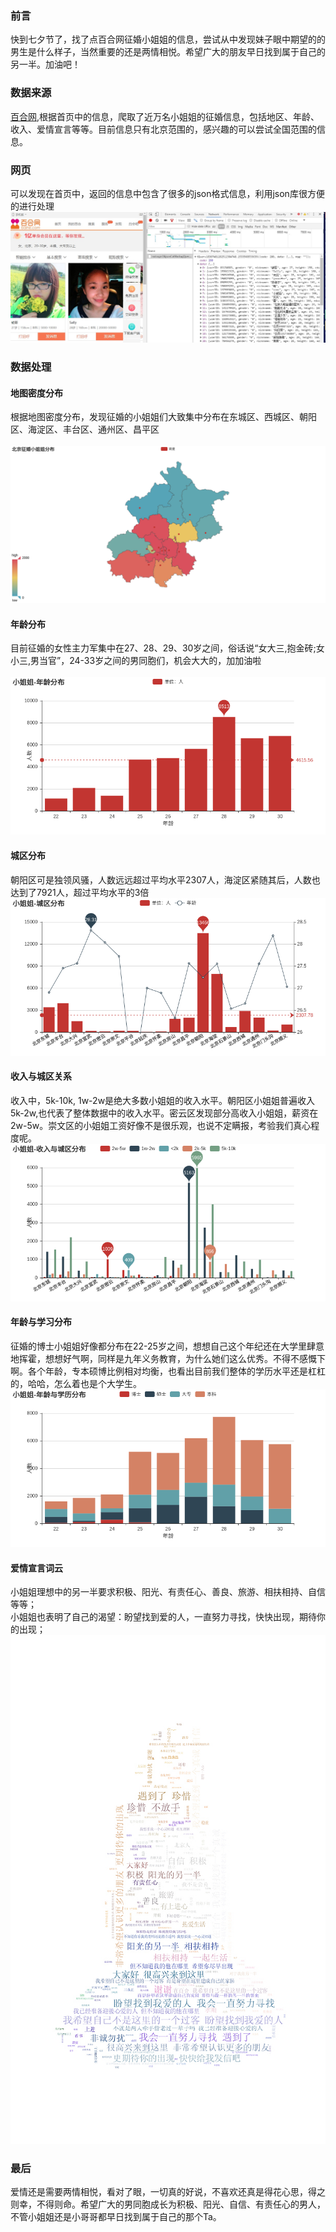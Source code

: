### 前言
快到七夕节了，找了点百合网征婚小姐姐的信息，尝试从中发现妹子眼中期望的的男生是什么样子，当然重要的还是两情相悦。希望广大的朋友早日找到属于自己的另一半。加油吧！
### 数据来源
[百合网](http://search.baihe.com/),根据首页中的信息，爬取了近万名小姐姐的征婚信息，包括地区、年龄、收入、爱情宣言等等。目前信息只有北京范围的，感兴趣的可以尝试全国范围的信息。
### 网页
可以发现在首页中，返回的信息中包含了很多的json格式信息，利用json库很方便的进行处理
![image](https://github.com/Damon0626/My-Projects/blob/master/02-Little%20sister%20of%20Lily%20net/Lily%20net.jpg)
### 数据处理
#### 地图密度分布
根据地图密度分布，发现征婚的小姐姐们大致集中分布在东城区、西城区、朝阳区、海淀区、丰台区、通州区、昌平区\
\
![image](https://github.com/Damon0626/My-Projects/blob/master/02-Little%20sister%20of%20Lily%20net/map-dist.png)
#### 年龄分布
目前征婚的女性主力军集中在27、28、29、30岁之间，俗话说“女大三,抱金砖;女小三,男当官”，24-33岁之间的男同胞们，机会大大的，加加油啦\
\
![image](https://github.com/Damon0626/My-Projects/blob/master/02-Little%20sister%20of%20Lily%20net/age-distribution.png)
#### 城区分布
朝阳区可是独领风骚，人数远远超过平均水平2307人，海淀区紧随其后，人数也达到了7921人，超过平均水平的3倍\
![image](https://github.com/Damon0626/My-Projects/blob/master/02-Little%20sister%20of%20Lily%20net/loc-distribution.png)
#### 收入与城区关系
收入中，5k-10k, 1w-2w是绝大多数小姐姐的收入水平。朝阳区小姐姐普遍收入5k-2w,也代表了整体数据中的收入水平。密云区发现部分高收入小姐姐，薪资在2w-5w。崇文区的小姐姐工资好像不是很乐观，也说不定瞒报，考验我们真心程度呢。
![image](https://github.com/Damon0626/My-Projects/blob/master/02-Little%20sister%20of%20Lily%20net/income%26loc-distribution.png)
#### 年龄与学习分布
征婚的博士小姐姐好像都分布在22-25岁之间，想想自己这个年纪还在大学里肆意地挥霍，想想好气啊，同样是九年义务教育，为什么她们这么优秀。不得不感慨下啊。各个年龄，专本硕博比例相对均衡，也看出目前我们整体的学历水平还是杠杠的，哈哈，怎么着也是个大学生。
![image](https://github.com/Damon0626/My-Projects/blob/master/02-Little%20sister%20of%20Lily%20net/age%26edu-dist.png)
#### 爱情宣言词云
小姐姐理想中的另一半要求积极、阳光、有责任心、善良、旅游、相扶相持、自信等等；\
小姐姐也表明了自己的渴望：盼望找到爱的人，一直努力寻找，快快出现，期待你的出现；\
![image](https://github.com/Damon0626/My-Projects/blob/master/02-Little%20sister%20of%20Lily%20net/wc.jpg)
### 最后
爱情还是需要两情相悦，看对了眼，一切真的好说，不喜欢还真是得花心思，得之则幸，不得则命。希望广大的男同胞成长为积极、阳光、自信、有责任心的男人，不管小姐姐还是小哥哥都早日找到属于自己的那个Ta。
